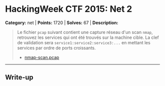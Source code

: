 # HackingWeek CTF 2015: Net 2

**Category:** net |
**Points:** 1720 |
**Solves:** 67 |
**Description:**



> Le fichier `pcap` suivant contient une capture réseau d'un scan `nmap`, retrouvez les services qui ont été trouvés sur la machine cible. La clef de validation sera `service1:service2:service3:...` en mettant les services par ordre de ports croissants.
> 
> * [nmap-scan.pcap](http://hackingweek.fr/media/Aa0eiHuu/nmap-scan.pcap)

___

## Write-up

